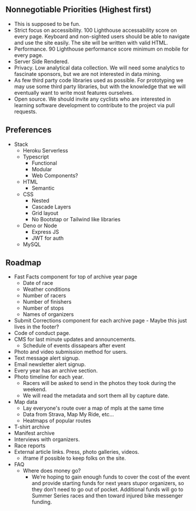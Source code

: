 ## Nonnegotiable Priorities (Highest first)

- This is supposed to be fun.
- Strict focus on accessibility. 100 Lighthouse accessability score on every page. Keyboard and non-sighted users should be able to navigate and use the site easily. The site will be written with valid HTML.
- Performance. 90 Lighthouse performance score minimum on mobile for every page.
- Server Side Rendered.
- Privacy. Low analytical data collection. We will need some analytics to fascinate sponsors, but we are not interested in data mining.
- As few third party code libraries used as possible. For prototyping we may use some third party libraries, but with the knowledge that we will eventually want to write most features ourselves.
- Open source. We should invite any cyclists who are interested in learning software development to contribute to the project via pull requests.

## Preferences

- Stack
  - Heroku Serverless
  - Typescript
    - Functional
    - Modular
    - Web Components?
  - HTML
    - Semantic
  - CSS
    - Nested
    - Cascade Layers
    - Grid layout
    - No Bootstap or Tailwind like libraries
  - Deno or Node
    - Express JS
    - JWT for auth
  - MySQL

## Roadmap

- Fast Facts component for top of archive year page
  - Date of race
  - Weather conditions
  - Number of racers
  - Number of finishers
  - Number of stops
  - Names of organizers
- Submit Corrections component for each archive page - Maybe this just lives in the footer?
- Code of conduct page.
- CMS for last minute updates and announcements.
  - Schedule of events dissapears after event
- Photo and video submission method for users.
- Text message alert signup.
- Email newsletter alert signup.
- Every year has an archive section.
- Photo timeline for each year.
  - Racers will be asked to send in the photos they took during the weekend.
  - We will read the metadata and sort them all by capture date.
- Map data
  - Lay everyone's route over a map of mpls at the same time
  - Data from Strava, Map My Ride, etc...
  - Heatmaps of popular routes
- T-shirt archive
- Manifest archive
- Interviews with organizers.
- Race reports
- External article links. Press, photo galleries, videos.
  - iframe if possible to keep folks on the site.
- FAQ
  - Where does money go?
    - We’re hoping to gain enough funds to cover the cost of the event and provide starting funds for next years stupor organizers, so they don’t need to go out of pocket. Additional funds will go to Summer Series races and then toward injured bike messenger funding.
